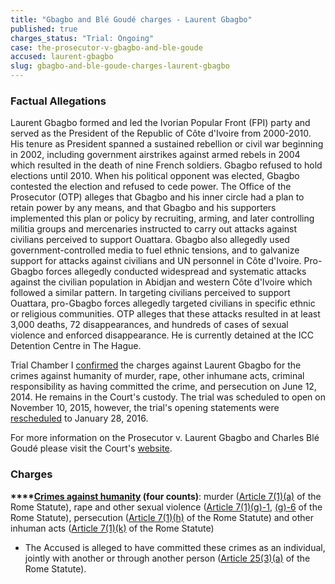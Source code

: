 ```yaml
---
title: "Gbagbo and Blé Goudé charges - Laurent Gbagbo"
published: true
charges_status: "Trial: Ongoing"
case: the-prosecutor-v-gbagbo-and-ble-goude
accused: laurent-gbagbo
slug: gbagbo-and-ble-goude-charges-laurent-gbagbo
---
```


### Factual Allegations

Laurent Gbagbo formed and led the Ivorian Popular Front (FPI) party and served as the President of the Republic of Côte d'Ivoire from 2000-2010. His tenure as President spanned a sustained rebellion or civil war beginning in 2002, including government airstrikes against armed rebels in 2004 which resulted in the death of nine French soldiers. Gbagbo refused to hold elections until 2010. When his political opponent was elected, Gbagbo contested the election and refused to cede power. The Office of the Prosecutor (OTP) alleges that Gbagbo and his inner circle had a plan to retain power by any means, and that Gbagbo and his supporters implemented this plan or policy by recruiting, arming, and later controlling militia groups and mercenaries instructed to carry out attacks against civilians perceived to support Ouattara. Gbagbo also allegedly used government-controlled media to fuel ethnic tensions, and to galvanize support for attacks against civilians and UN personnel in Côte d'Ivoire. Pro-Gbagbo forces allegedly conducted widespread and systematic attacks against the civilian population in Abidjan and western Côte d'Ivoire which followed a similar pattern. In targeting civilians perceived to support Ouattara, pro-Gbagbo forces allegedly targeted civilians in specific ethnic or religious communities. OTP alleges that these attacks resulted in at least 3,000 deaths, 72 disappearances, and hundreds of cases of sexual violence and enforced disappearance. He is currently detained at the ICC Detention Centre in The Hague.

Trial Chamber I [confirmed](http://www.icc-cpi.int/iccdocs/doc/doc1783399.pdf) the charges against Laurent Gbagbo for the crimes against humanity of murder, rape, other inhumane acts, criminal responsibility as having committed the crime, and persecution on June 12, 2014. He remains in the Court's custody. The trial was scheduled to open on November 10, 2015, however, the trial's opening statements were [rescheduled](https://www.icc-cpi.int/iccdocs/doc/doc2130650.pdf) to January 28, 2016.

For more information on the Prosecutor v. Laurent Gbagbo and Charles Blé Goudé please visit the Court's [website](http://www.icc-cpi.int/en_menus/icc/situations%20and%20cases/situations/icc0211/related%20cases/icc02110111/Pages/icc02110111.aspx).

### Charges

**[](http://www.casematrixnetwork.org/case-m/klamberg-commentary/rome-statute/#c1171)****[Crimes against humanity](http://www.casematrixnetwork.org/case-m/klamberg-commentary/rome-statute/#c1171) (four counts)**: murder ([Article 7(1)(a)](http://www.casematrixnetwork.org/cmn-knowledge-hub/klamberg-commentary/elements-of-crime/#c2286) of the Rome Statute), rape and other sexual violence ([Article 7(1)(g)-1](http://www.casematrixnetwork.org/cmn-knowledge-hub/klamberg-commentary/elements-of-crime/#c2292), [(g)-6](http://www.casematrixnetwork.org/cmn-knowledge-hub/klamberg-commentary/elements-of-crime/#c2297) of the Rome Statute), persecution ([Article 7(1)(h)](http://www.casematrixnetwork.org/cmn-knowledge-hub/klamberg-commentary/elements-of-crime/#c2298) of the Rome Statute) and other inhuman acts ([Article 7(1)(k)](http://www.casematrixnetwork.org/cmn-knowledge-hub/klamberg-commentary/elements-of-crime/#c2301) of the Rome Statute)

*   The Accused is alleged to have committed these crimes as an individual, jointly with another or through another person ([Article 25(3)(a)](http://www.casematrixnetwork.org/case-m/klamberg-commentary/rome-statute/#c1198) of the Rome Statute).

